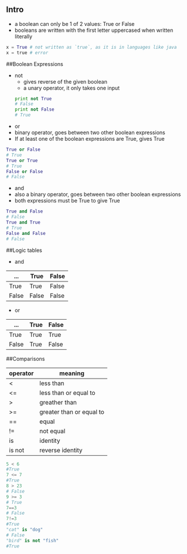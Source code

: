 ## Intro
* a boolean can only be 1 of 2 values: True or False
* booleans are written with the first letter uppercased when written literally
```python
x = True # not written as `true`, as it is in languages like java
x = true # error
```

##Boolean Expressions
* not
  * gives reverse of the given boolean
  * a unary operator, it only takes one input
  ```python
  print not True
  # False
  print not False
  # True
  ```
* or
 * binary operator, goes between two other boolean expressions
 * If at least one of the boolean expressions are True, gives True
 ```python
 True or False
 # True
 True or True
 # True
 False or False
 # False
 ```

* and
 * also a binary operator, goes between two other boolean expressions
 * both expressions must be True to give True
 ```python
 True and False
 # False
 True and True
 # True
 False and False
 # False
 ```

##Logic tables
* and

...|True|False
---|---|---
True|True|False
False|False|False

* or

...|True|False
---|---|---
True|True|True
False|True|False

##Comparisons

operator|meaning
---|---
<|less than
<=|less than or equal to
>|greather than
>=|greater than or equal to
==|equal
!=|not equal
is|identity
is not| reverse identity

```python
5 < 6
#True
7 <= 7
#True
8 > 23
# False
9 >= 3
# True
7==3
# False
7!=3
#True
"cat" is "dog"
# False
"bird" is not "fish"
#True

```
